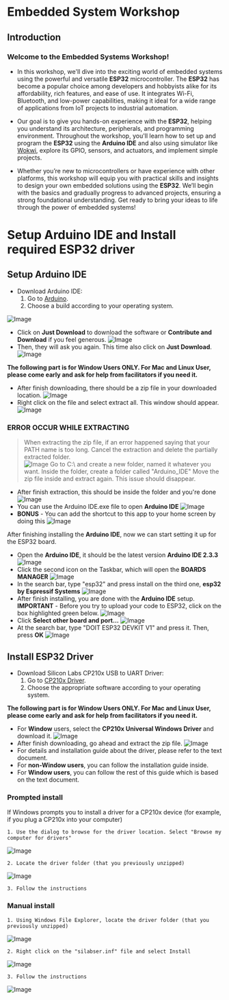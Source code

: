 # Embedded System Workshop

## Introduction

### Welcome to the Embedded Systems Workshop!

- In this workshop, we'll dive into the exciting world of embedded systems using the powerful and versatile **ESP32** microcontroller. The **ESP32** has become a popular choice among developers and hobbyists alike for its affordability, rich features, and ease of use. It integrates Wi-Fi, Bluetooth, and low-power capabilities, making it ideal for a wide range of applications from IoT projects to industrial automation.

- Our goal is to give you hands-on experience with the **ESP32**, helping you understand its architecture, peripherals, and programming environment. Throughout the workshop, you'll learn how to set up and program the **ESP32** using the **Arduino IDE** and also using simulator like [Wokwi](https://wokwi.com/projects/new/esp32), explore its GPIO, sensors, and actuators, and implement simple projects.

- Whether you’re new to microcontrollers or have experience with other platforms, this workshop will equip you with practical skills and insights to design your own embedded solutions using the **ESP32**. We’ll begin with the basics and gradually progress to advanced projects, ensuring a strong foundational understanding. Get ready to bring your ideas to life through the power of embedded systems! 


# Setup Arduino IDE and Install required ESP32 driver

## Setup Arduino IDE

- Download Arduino IDE:
    1) Go to [Arduino](https://www.arduino.cc/en/software).
    2) Choose a build according to your operating system.

![Image](https://github.com/user-attachments/assets/ea3dbec1-d9b4-4c16-9346-22a3c8b82c24)
- Click on **Just Download** to download the software or **Contribute and Download** if you feel generous.
![Image](https://github.com/user-attachments/assets/04eb9c9a-3d90-46e4-87aa-d08b0af8a488)
- Then, they will ask you again. This time also click on **Just Download**. 
![Image](https://github.com/user-attachments/assets/168e15ae-c7c7-40f1-ac45-ac35d2c2a7dc)

**The following part is for Window Users ONLY. For Mac and Linux User, please come early and ask for help from facilitators if you need it.**
 
- After finish downloading, there should be a zip file in your downloaded location. 
![Image](https://github.com/user-attachments/assets/cd1b3e18-68be-4a31-871b-c46c74a10047)
- Right click on the file and select extract all. This window should appear.
![Image](https://github.com/user-attachments/assets/3add0ccf-907a-44f2-95b8-17051a500198)

### ERROR OCCUR WHILE EXTRACTING
> When extracting the zip file, if an error happened saying that your PATH name is too long. Cancel the extraction and delete the partially extracted folder.  
![Image](https://github.com/user-attachments/assets/3d32935e-d502-42ab-846b-79e48b01a6cf)
> Go to C:\ and create a new folder, named it whatever you want. Inside the folder, create a folder called "Arduino_IDE"
> Move the zip file inside and extract again. This issue should disappear.
 
- After finish extraction, this should be inside the folder and you're done
![Image](https://github.com/user-attachments/assets/61c1637f-7cd4-47d6-9d1c-8ec02271e312)
- You can use the Arduino IDE.exe file to open **Arduino IDE**
![Image](https://github.com/user-attachments/assets/fdc471c4-cd37-465d-b66e-2ef1beff98a5)
- **BONUS** - You can add the shortcut to this app to your home screen by doing this
![Image](https://github.com/user-attachments/assets/541a6fb8-f2a4-432f-a5d4-a1906af92231)

After finishing installing the **Arduino IDE**, now we can start setting it up for the ESP32 board.
- Open the **Arduino IDE**, it should be the latest version **Arduino IDE 2.3.3**
![Image](https://github.com/user-attachments/assets/25c10c70-67f6-4c87-a8b3-da5959a95683)
- Click the second icon on the Taskbar, which will open the **BOARDS MANAGER**
![Image](https://github.com/user-attachments/assets/906c96d7-db37-49c3-8440-a9c0fca48bea)
- In the search bar, type "esp32" and press install on the third one, **esp32 by Espressif Systems**
![Image](https://github.com/user-attachments/assets/7758ccb8-69c5-413b-912f-33d57e9e4bfd)
- After finish installing, you are done with the **Arduino IDE** setup.
**IMPORTANT** - Before you try to upload your code to ESP32, click on the box highlighted green below.
![Image](https://github.com/user-attachments/assets/c780f102-3be3-45f9-999c-0d2e9922919c)
- Click **Select other board and port...**
![Image](https://github.com/user-attachments/assets/7d0a5880-2af8-4b86-8ebb-4a8e736f855c)
- At the search bar, type "DOIT ESP32 DEVKIT V1" and press it. Then, press **OK**
![Image](https://github.com/user-attachments/assets/07869ec5-1589-4545-b06d-707f4e80d0ee)

## Install ESP32 Driver

- Download Silicon Labs CP210x USB to UART Driver:
    1) Go to [CP210x Driver](https://www.silabs.com/developer-tools/usb-to-uart-bridge-vcp-drivers?tab=downloads).
    2) Choose the appropriate software according to your operating system.

**The following part is for Window Users ONLY. For Mac and Linux User, please come early and ask for help from facilitators if you need it.**

- For **Window** users, select the **CP210x Universal Windows Driver** and download it.
![Image](https://github.com/user-attachments/assets/c02fe951-c00a-46e3-bddc-a2ce0025fc67)
- After finish downloading, go ahead and extract the zip file.
![Image](https://github.com/user-attachments/assets/5c8f72ac-9dab-4484-8206-53c6c4b182f4)
- For details and installation guide about the driver, please refer to the text document. 
- For **non-Window users**, you can follow the installation guide inside. 
- For **Window users**, you can follow the rest of this guide which is based on the text document.

### Prompted install
If Windows prompts you to install a driver for a CP210x device (for example, if you plug a CP210x into your computer)

    1. Use the dialog to browse for the driver location. Select "Browse my computer for drivers"
    
![Image](https://github.com/user-attachments/assets/71dab7b0-217e-4d21-ab6e-8bd2baf2519f)

    2. Locate the driver folder (that you previously unzipped)
    
![Image](https://github.com/user-attachments/assets/a1f339f6-b791-4253-b818-3ea458e74f07)

    3. Follow the instructions
    
### Manual install 
    1. Using Windows File Explorer, locate the driver folder (that you previously unzipped)
![Image](https://github.com/user-attachments/assets/d4695b65-0d78-48da-a759-b02779dcbc4f)

    2. Right click on the "silabser.inf" file and select Install
    
![Image](https://github.com/user-attachments/assets/113789c8-d324-4d2c-a0dd-d7a32c693f7d)

    3. Follow the instructions 
     
![Image](https://github.com/user-attachments/assets/3c4e5272-0e3d-4f84-ba61-b2b13335d146)
